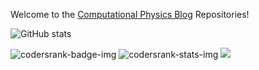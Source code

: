 <!--
**aromanro/aromanro** is a ✨ _special_ ✨ repository because its `README.md` (this file) appears on your GitHub profile.

Here are some ideas to get you started:

- 🔭 I’m currently working on ...
- 🌱 I’m currently learning ...
- 👯 I’m looking to collaborate on ...
- 🤔 I’m looking for help with ...
- 💬 Ask me about ...
- 📫 How to reach me: ...
- 😄 Pronouns: ...
- ⚡ Fun fact: ...
-->

Welcome to the [Computational Physics Blog](https://compphys.go.ro) Repositories!

![GitHub stats](https://github-readme-stats.vercel.app/api?username=aromanro&show_icons=true&theme=tokyonight&count_private=true)
<!--
![Top Langs](https://github-readme-stats.vercel.app/api/top-langs/?username=aromanro&theme=tokyonight&count_private=true&layout=compact)
-->
![codersrank-badge-img](https://cr-ss-service.azurewebsites.net/api/ScreenShot?widget=summary&username=aromanro&source=github)
![codersrank-stats-img](https://cr-skills-chart-widget.azurewebsites.net/api/api?username=aromanro)
![](https://visitor-badge.laobi.icu/badge?page_id=aromanro.aromanro)

